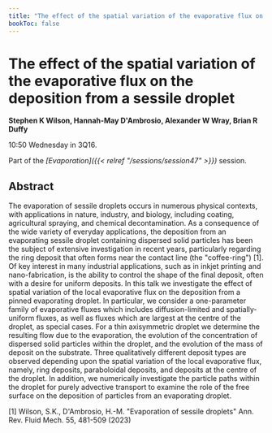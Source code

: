 ```yaml
---
title: "The effect of the spatial variation of the evaporative flux on the deposition from a sessile droplet"
bookToc: false
---
```


# The effect of the spatial variation of the evaporative flux on the deposition from a sessile droplet

**Stephen K Wilson, Hannah-May D'Ambrosio, Alexander W Wray, Brian R Duffy**

10:50 Wednesday in 3Q16.

Part of the *[Evaporation]({{< relref "/sessions/session47" >}})* session.

## Abstract

The evaporation of sessile droplets occurs in numerous physical contexts, with applications in nature, industry, and biology, including coating, agricultural spraying, and chemical decontamination. As a consequence of the wide variety of everyday applications, the deposition from an evaporating sessile droplet containing dispersed solid particles has been the subject of extensive investigation in recent years, particularly regarding the ring deposit that often forms near the contact line (the "coffee-ring") [1]. Of key interest in many industrial applications, such as in inkjet printing and nano-fabrication, is the ability to control the shape of the final deposit, often with a desire for uniform deposits. In this talk we investigate the effect of spatial variation of the local evaporative flux on the deposition from a pinned evaporating droplet. In particular, we consider a one-parameter family of evaporative fluxes which includes diffusion-limited and spatially-uniform fluxes, as well as fluxes which are largest at the centre of the droplet, as special cases. For a thin axisymmetric droplet we determine the resulting flow due to the evaporation, the evolution of the concentration of dispersed solid particles within the droplet, and the evolution of the mass of deposit on the substrate. Three qualitatively different deposit types are observed depending upon the spatial variation of the local evaporative flux, namely, ring deposits, paraboloidal deposits, and deposits at the centre of the droplet. In addition, we numerically investigate the particle paths within the droplet for purely advective transport to examine the role of the free surface on the deposition of particles from an evaporating droplet.

[1] Wilson, S.K., D'Ambrosio, H.-M. "Evaporation of sessile droplets" Ann. Rev. Fluid Mech. 55, 481-509 (2023)


